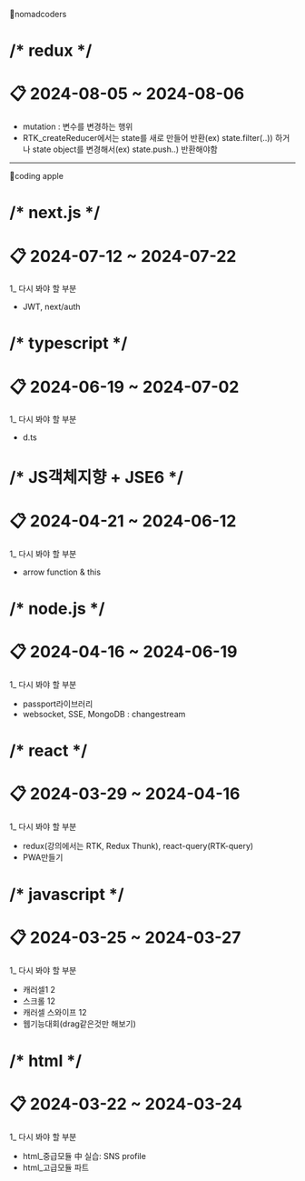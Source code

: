 
📁nomadcoders

/* redux */
======================================================================
📋 2024-08-05 ~ 2024-08-06
======================================================================
- mutation : 변수를 변경하는 행위
- RTK_createReducer에서는 state를 새로 만들어 반환(ex) state.filter(..)) 하거나 state object를 변경해서(ex) state.push..) 반환해야함  

----------------------
📁coding apple

/* next.js */ 
======================================================================
📋 2024-07-12 ~ 2024-07-22
======================================================================
1_ 다시 봐야 할 부분   
<ul>
 <li>JWT, next/auth</li>
</ul>

/* typescript */ 
======================================================================
📋 2024-06-19 ~ 2024-07-02
======================================================================
1_ 다시 봐야 할 부분   
<ul>
 <li>d.ts</li>
</ul>

/* JS객체지향 + JSE6 */ 
======================================================================
📋 2024-04-21 ~ 2024-06-12
======================================================================
1_ 다시 봐야 할 부분   
<ul>
 <li>arrow function & this</li>
</ul>

/* node.js */ 
======================================================================
📋 2024-04-16 ~ 2024-06-19
======================================================================
1_ 다시 봐야 할 부분 
<ul>
 <li>passport라이브러리</li>
 <li>websocket, SSE, MongoDB : changestream</li>
</ul>

/* react */ 
======================================================================
📋 2024-03-29 ~ 2024-04-16
======================================================================
1_ 다시 봐야 할 부분 
<ul>
 <li>redux(강의에서는 RTK, Redux Thunk), react-query(RTK-query)</li>
 <li>PWA만들기</li>
</ul>
 
/* javascript */ 
======================================================================
📋 2024-03-25 ~ 2024-03-27
======================================================================
1_ 다시 봐야 할 부분 

<ul>
 <li>캐러셀1 2</li>
 <li>스크롤 12</li>
 <li>캐러셀 스와이프 12</li>
 <li>웹기능대회(drag같은것만 해보기)</li>
</ul>
 
/* html */ 
======================================================================
📋 2024-03-22 ~ 2024-03-24
======================================================================
1_ 다시 봐야 할 부분 

<ul>
 <li>html_중급모듈 中 실습: SNS profile</li>
 <li>html_고급모듈 파트</li>
</ul>
